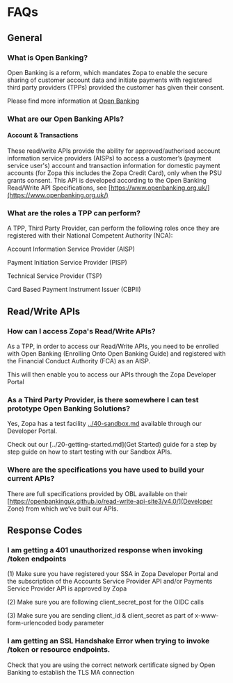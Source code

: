 # FAQs

## General

### What is Open Banking?

Open Banking is a reform, which mandates Zopa to enable the secure sharing of customer account data and initiate payments with registered third party providers (TPPs) provided the customer has given their consent.

Please find more information at [Open Banking](https://www.openbanking.org.uk/)


### What are our Open Banking APIs?

#### Account & Transactions
These read/write APIs provide the ability for approved/authorised account information service providers (AISPs) to access a customer’s (payment service user's) account and transaction information for domestic payment accounts (for Zopa this includes the Zopa Credit Card), only when the PSU grants consent. This API is developed according to the Open Banking Read/Write API Specifications, see [https://www.openbanking.org.uk/](https://www.openbanking.org.uk/)


### What are the roles a TPP can perform?

A TPP, Third Party Provider, can perform the following roles once they are registered with their National Competent Authority (NCA):

Account Information Service Provider (AISP)

Payment Initiation Service Provider (PISP)

Technical Service Provider (TSP)

Card Based Payment Instrument Issuer (CBPII)



## Read/Write APIs


### How can I access Zopa's Read/Write APIs?
As a TPP, in order to access our Read/Write APIs, you need to be enrolled with Open Banking (Enrolling Onto Open Banking Guide) and registered with the Financial Conduct Authority (FCA) as an AISP.

This will then enable you to access our APIs through the Zopa Developer Portal

### As a Third Party Provider, is there somewhere I can test prototype Open Banking Solutions?
 Yes, Zopa has a test facility [../40-sandbox.md](Sandbox) available through our Developer Portal.

Check out our [../20-getting-started.md](Get Started) guide for a step by step guide on how to start testing with our Sandbox APIs.


### Where are the specifications you have used to build your current APIs?
There are full specifications provided by OBL available on their [https://openbankinguk.github.io/read-write-api-site3/v4.0/](Developer Zone) from which we’ve built our APIs.

## Response Codes

### I am getting a 401 unauthorized response when invoking /token endpoints
(1) Make sure you have registered your SSA in Zopa Developer Portal and the subscription of the Accounts Service Provider API and/or Payments Service Provider API is approved by Zopa

(2) Make sure you are following client_secret_post for the OIDC calls

(3) Make sure you are sending client_id & client_secret as part of x-www-form-urlencoded body parameter

### I am getting an SSL Handshake Error when trying to invoke /token or resource endpoints.
Check that you are using the correct network certificate signed by Open Banking to establish the TLS MA connection